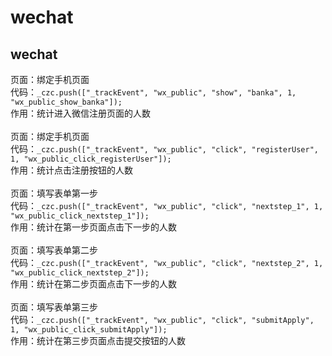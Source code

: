 # wechat

## wechat
页面：绑定手机页面  
代码：`_czc.push(["_trackEvent", "wx_public", "show", "banka", 1, "wx_public_show_banka"]);`    
作用：统计进入微信注册页面的人数  
 <br/>
页面：绑定手机页面  
代码：`_czc.push(["_trackEvent", "wx_public", "click", "registerUser", 1, "wx_public_click_registerUser"]);`    
作用：统计点击注册按钮的人数  
 <br/> 
页面：填写表单第一步   
代码：`_czc.push(["_trackEvent", "wx_public", "click", "nextstep_1", 1, "wx_public_click_nextstep_1"]);`    
作用：统计在第一步页面点击下一步的人数
    <br/>  
页面：填写表单第二步   
代码：`_czc.push(["_trackEvent", "wx_public", "click", "nextstep_2", 1, "wx_public_click_nextstep_2"]);`    
作用：统计在第二步页面点击下一步的人数
    <br/>  
页面：填写表单第三步     
代码：`_czc.push(["_trackEvent", "wx_public", "click", "submitApply", 1, "wx_public_click_submitApply"]);`    
作用：统计在第三步页面点击提交按钮的人数
    
